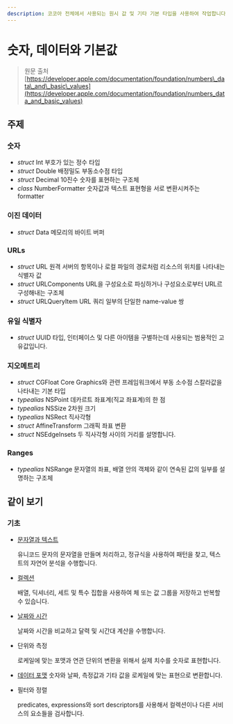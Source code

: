 ```yaml
---
description: 코코아 전체에서 사용되는 원시 값 및 기타 기본 타입을 사용하여 작업합니다.
---
```


# 숫자, 데이터와 기본값

> 원문 출처  
> [https://developer.apple.com/documentation/foundation/numbers\_data\_and\_basic\_values](https://developer.apple.com/documentation/foundation/numbers_data_and_basic_values)

## 주제

### 숫자

* _struct_ Int 부호가 있는 정수 타입
* _struct_ Double 배정밀도 부동소수점 타입
* _struct_ Decimal 10진수 숫자를 표현하는 구조체
* _class_ NumberFormatter 숫자값과 텍스트 표현형을 서로 변환시켜주는 formatter

### 이진 데이터

* _struct_ Data 메모리의 바이트 버퍼

### URLs

* _struct_ URL 원격 서버의 항목이나 로컬 파일의 경로처럼 리소스의 위치를 나타내는 식별자 값
* _struct_ URLComponents URL을 구성요소로 파싱하거나 구성요소로부터 URL르 구성해내는 구조체
* _struct_ URLQueryItem URL 쿼리 일부의 단일한 name-value 쌍

### 유일 식별자

* _struct_ UUID 타입, 인터페이스 및 다른 아이템을 구별하는데 사용되는 범용적인 고유값입니다.

### 지오메트리

* _struct_ CGFloat Core Graphics와 관련 프레임워크에서 부동 소수점 스칼라값을 나타내는 기본 타입
* _typealias_ NSPoint 데카르트 좌표계\(직교 좌표계\)의 한 점
* _typealias_ NSSize 2차원 크기
* _typealias_ NSRect 직사각형
* _struct_ AffineTransform 그래픽 좌표 변환
* _struct_ NSEdgeInsets 두 직사각형 사이의 거리를 설명합니다.

### Ranges

* _typealias_ NSRange 문자열의 좌표, 배열 안의 객체와 같이 연속된 값의 일부를 설명하는 구조체

## 같이 보기

### 기초 <a id="fundamentals"></a>

* [문자열과 텍스트](strings-and-text.md)

  유니코드 문자의 문자열을 만들며 처리하고, 정규식을 사용하여 패턴을 찾고, 텍스트의 자연어 분석을 수행합니다.

* [컬렉션](collections.md)

  배열, 딕셔너리, 세트 및 특수 집합을 사용하여 체 또는 값 그룹을 저장하고 반복할 수 있습니다.

* [날짜와 시간](dates-and-times.md)

  날짜와 시간을 비교하고 달력 및 시간대 계산을 수행합니다.

* 단위와 측정

  로케일에 맞는 포맷과 연관 단위의 변환을 위해서 실제 치수를 숫자로 표현합니다.

* [데이터 포맷](data-formatting.md) 숫자와 날짜, 측정값과 기타 값을 로케일에 맞는 표현으로 변환합니다.
* 필터와 정렬

  predicates, expressions와 sort descriptors를 사용해서 컬렉션이나 다른 서비스의 요소들을 검사합니다.

